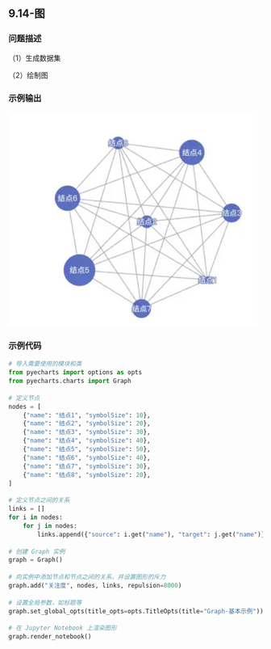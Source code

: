 ## 9.14-图

### 问题描述

（1）生成数据集

（2）绘制图

### 示例输出

<img src="https://github.com/jm199504/Python-Exercises/blob/master/9-%E7%BB%98%E5%88%B6%E5%9B%BE%E8%A1%A8%EF%BC%88pyecharts%EF%BC%89/9.14-%E5%9B%BE/Figure_1.jpg?raw=true" style="zoom:80%;" />

### 示例代码

```python
# 导入需要使用的模块和类
from pyecharts import options as opts
from pyecharts.charts import Graph

# 定义节点
nodes = [
    {"name": "结点1", "symbolSize": 10},
    {"name": "结点2", "symbolSize": 20},
    {"name": "结点3", "symbolSize": 30},
    {"name": "结点4", "symbolSize": 40},
    {"name": "结点5", "symbolSize": 50},
    {"name": "结点6", "symbolSize": 40},
    {"name": "结点7", "symbolSize": 30},
    {"name": "结点8", "symbolSize": 20},
]

# 定义节点之间的关系
links = []
for i in nodes:
    for j in nodes:
        links.append({"source": i.get("name"), "target": j.get("name")})

# 创建 Graph 实例
graph = Graph()

# 向实例中添加节点和节点之间的关系，并设置图形的斥力
graph.add("关注度", nodes, links, repulsion=8000)

# 设置全局参数，如标题等
graph.set_global_opts(title_opts=opts.TitleOpts(title="Graph-基本示例"))

# 在 Jupyter Notebook 上渲染图形
graph.render_notebook()
```